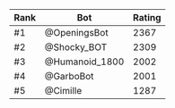Rank|Bot|Rating
---|---|---
#1|@OpeningsBot|2367
#2|@Shocky_BOT|2309
#3|@Humanoid_1800|2002
#4|@GarboBot|2001
#5|@Cimille|1287
